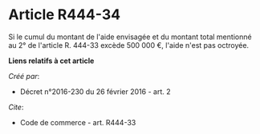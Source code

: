 # Article R444-34

Si le cumul du montant de l'aide envisagée et du montant total mentionné au 2° de l'article R. 444-33 excède 500 000 €,
l'aide n'est pas octroyée.

**Liens relatifs à cet article**

_Créé par_:

  - Décret n°2016-230 du 26 février 2016 - art. 2

_Cite_:

  - Code de commerce - art. R444-33
